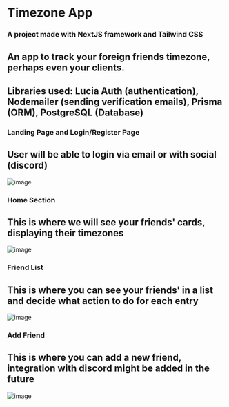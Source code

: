 # Timezone App
### A project made with NextJS framework and Tailwind CSS
## An app to track your foreign friends timezone, perhaps even your clients.
## Libraries used: Lucia Auth (authentication), Nodemailer (sending verification emails), Prisma (ORM), PostgreSQL (Database)

### Landing Page and Login/Register Page
## User will be able to login via email or with social (discord)
![image](https://github.com/user-attachments/assets/dc3d458d-da53-453a-8fb5-200202636bff)
### Home Section
## This is where we will see your friends' cards, displaying their timezones
![image](https://github.com/user-attachments/assets/c20093fa-de8d-4418-baf0-85b19f7ce78f)
### Friend List
## This is where you can see your friends' in a list and decide what action to do for each entry
![image](https://github.com/user-attachments/assets/bae076c7-fed7-4f58-b559-6dea20c6b3d0)
### Add Friend
## This is where you can add a new friend, integration with discord might be added in the future 
![image](https://github.com/user-attachments/assets/1e93cbfe-0582-497c-8397-a8aa80fa5277)
